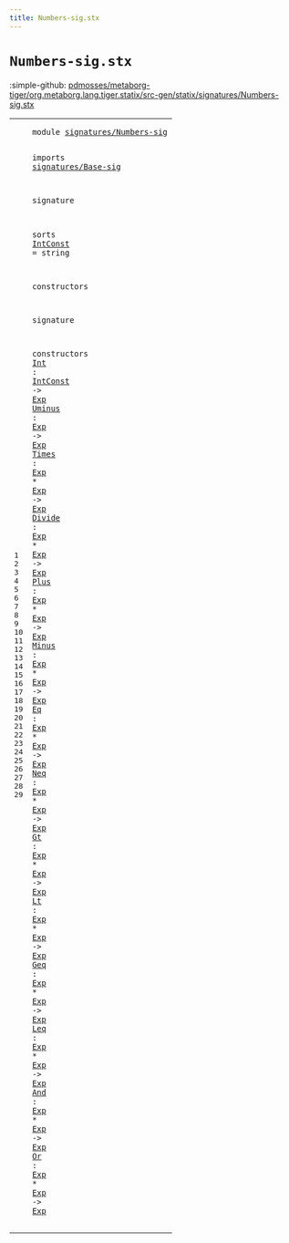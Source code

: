 ```yaml
---
title: Numbers-sig.stx
---
```


# `Numbers-sig.stx`

:simple-github: [pdmosses/metaborg-tiger/org.metaborg.lang.tiger.statix/src-gen/statix/signatures/Numbers-sig.stx]

[pdmosses/metaborg-tiger/org.metaborg.lang.tiger.statix/src-gen/statix/signatures/Numbers-sig.stx]: https://github.com/pdmosses/metaborg-tiger/blob/master/org.metaborg.lang.tiger.statix/src-gen/statix/signatures/Numbers-sig.stx "The source file on GitHub"

<div class="stx"><table class="highlighttable"><tbody><tr><td class="linenos"><div class="linenodiv"><pre><span></span>1
2
3
4
5
6
7
8
9
10
11
12
13
14
15
16
17
18
19
20
21
22
23
24
25
26
27
28
29
</pre></div></td>
<td class="code"><pre><code><span class="keyword">module</span> <a href="../Tiger-sig.stx#signatures/Numbers-sig_221_243" id="signatures/Numbers-sig_7_29" title="Referenced at ../Tiger-sig.stx line 11">signatures/Numbers-sig</a>

<span class="keyword">imports</span>
  <a href="../Base-sig.stx#signatures/Base-sig_7_26" id="signatures/Base-sig_41_60" title="Defined at ../Base-sig.stx line 1">signatures/Base-sig</a>

<span class="keyword">signature</span>

  <span class="keyword">sorts</span>
    <a href="#IntConst_156_164" id="IntConst_85_93" title="Referenced at line 16">IntConst</a> = <span class="keyword">string</span>

  <span class="keyword">constructors</span>

<span class="keyword">signature</span>

  <span class="keyword">constructors</span>
    <a href="../../../../trans/static-semantics.stx#Int_8550_8553" id="Int_150_153" title="Referenced at ../../../../trans/static-semantics.stx line 366">Int</a> : <a href="#IntConst_85_93" id="IntConst_156_164" title="Defined at line 9">IntConst</a> -&gt; <a href="../Base-sig.stx#Exp_68_71" id="Exp_168_171" title="Defined at ../Base-sig.stx line 9">Exp</a>
    <a href="../../../../trans/static-semantics.stx#Uminus_8622_8628" id="Uminus_176_182" title="Referenced at ../../../../trans/static-semantics.stx line 371">Uminus</a> : <a href="../Base-sig.stx#Exp_68_71" id="Exp_185_188" title="Defined at ../Base-sig.stx line 9">Exp</a> -&gt; <a href="../Base-sig.stx#Exp_68_71" id="Exp_192_195" title="Defined at ../Base-sig.stx line 9">Exp</a>
    <a href="../../../../trans/static-semantics.stx#Times_8795_8800" id="Times_200_205" title="Referenced at ../../../../trans/static-semantics.stx line 378">Times</a> : <a href="../Base-sig.stx#Exp_68_71" id="Exp_208_211" title="Defined at ../Base-sig.stx line 9">Exp</a> * <a href="../Base-sig.stx#Exp_68_71" id="Exp_214_217" title="Defined at ../Base-sig.stx line 9">Exp</a> -&gt; <a href="../Base-sig.stx#Exp_68_71" id="Exp_221_224" title="Defined at ../Base-sig.stx line 9">Exp</a>
    <a href="../../../../trans/static-semantics.stx#Divide_8690_8696" id="Divide_229_235" title="Referenced at ../../../../trans/static-semantics.stx line 374">Divide</a> : <a href="../Base-sig.stx#Exp_68_71" id="Exp_238_241" title="Defined at ../Base-sig.stx line 9">Exp</a> * <a href="../Base-sig.stx#Exp_68_71" id="Exp_244_247" title="Defined at ../Base-sig.stx line 9">Exp</a> -&gt; <a href="../Base-sig.stx#Exp_68_71" id="Exp_251_254" title="Defined at ../Base-sig.stx line 9">Exp</a>
    <a href="../../../../trans/static-semantics.stx#Plus_9003_9007" id="Plus_259_263" title="Referenced at ../../../../trans/static-semantics.stx line 386">Plus</a> : <a href="../Base-sig.stx#Exp_68_71" id="Exp_266_269" title="Defined at ../Base-sig.stx line 9">Exp</a> * <a href="../Base-sig.stx#Exp_68_71" id="Exp_272_275" title="Defined at ../Base-sig.stx line 9">Exp</a> -&gt; <a href="../Base-sig.stx#Exp_68_71" id="Exp_279_282" title="Defined at ../Base-sig.stx line 9">Exp</a>
    <a href="../../../../trans/static-semantics.stx#Minus_8899_8904" id="Minus_287_292" title="Referenced at ../../../../trans/static-semantics.stx line 382">Minus</a> : <a href="../Base-sig.stx#Exp_68_71" id="Exp_295_298" title="Defined at ../Base-sig.stx line 9">Exp</a> * <a href="../Base-sig.stx#Exp_68_71" id="Exp_301_304" title="Defined at ../Base-sig.stx line 9">Exp</a> -&gt; <a href="../Base-sig.stx#Exp_68_71" id="Exp_308_311" title="Defined at ../Base-sig.stx line 9">Exp</a>
    <a href="../../../../trans/static-semantics.stx#Eq_9106_9108" id="Eq_316_318" title="Referenced at ../../../../trans/static-semantics.stx line 390">Eq</a> : <a href="../Base-sig.stx#Exp_68_71" id="Exp_321_324" title="Defined at ../Base-sig.stx line 9">Exp</a> * <a href="../Base-sig.stx#Exp_68_71" id="Exp_327_330" title="Defined at ../Base-sig.stx line 9">Exp</a> -&gt; <a href="../Base-sig.stx#Exp_68_71" id="Exp_334_337" title="Defined at ../Base-sig.stx line 9">Exp</a>
    <a href="../../../../trans/static-semantics.stx#Neq_9266_9269" id="Neq_342_345" title="Referenced at ../../../../trans/static-semantics.stx line 396">Neq</a> : <a href="../Base-sig.stx#Exp_68_71" id="Exp_348_351" title="Defined at ../Base-sig.stx line 9">Exp</a> * <a href="../Base-sig.stx#Exp_68_71" id="Exp_354_357" title="Defined at ../Base-sig.stx line 9">Exp</a> -&gt; <a href="../Base-sig.stx#Exp_68_71" id="Exp_361_364" title="Defined at ../Base-sig.stx line 9">Exp</a>
    <a href="../../../../trans/static-semantics.stx#Gt_9428_9430" id="Gt_369_371" title="Referenced at ../../../../trans/static-semantics.stx line 402">Gt</a> : <a href="../Base-sig.stx#Exp_68_71" id="Exp_374_377" title="Defined at ../Base-sig.stx line 9">Exp</a> * <a href="../Base-sig.stx#Exp_68_71" id="Exp_380_383" title="Defined at ../Base-sig.stx line 9">Exp</a> -&gt; <a href="../Base-sig.stx#Exp_68_71" id="Exp_387_390" title="Defined at ../Base-sig.stx line 9">Exp</a>
    <a href="../../../../trans/static-semantics.stx#Lt_9571_9573" id="Lt_395_397" title="Referenced at ../../../../trans/static-semantics.stx line 407">Lt</a> : <a href="../Base-sig.stx#Exp_68_71" id="Exp_400_403" title="Defined at ../Base-sig.stx line 9">Exp</a> * <a href="../Base-sig.stx#Exp_68_71" id="Exp_406_409" title="Defined at ../Base-sig.stx line 9">Exp</a> -&gt; <a href="../Base-sig.stx#Exp_68_71" id="Exp_413_416" title="Defined at ../Base-sig.stx line 9">Exp</a>
    <a href="../../../../trans/static-semantics.stx#Geq_9672_9675" id="Geq_421_424" title="Referenced at ../../../../trans/static-semantics.stx line 411">Geq</a> : <a href="../Base-sig.stx#Exp_68_71" id="Exp_427_430" title="Defined at ../Base-sig.stx line 9">Exp</a> * <a href="../Base-sig.stx#Exp_68_71" id="Exp_433_436" title="Defined at ../Base-sig.stx line 9">Exp</a> -&gt; <a href="../Base-sig.stx#Exp_68_71" id="Exp_440_443" title="Defined at ../Base-sig.stx line 9">Exp</a>
    <a href="../../../../trans/static-semantics.stx#Leq_9774_9777" id="Leq_448_451" title="Referenced at ../../../../trans/static-semantics.stx line 415">Leq</a> : <a href="../Base-sig.stx#Exp_68_71" id="Exp_454_457" title="Defined at ../Base-sig.stx line 9">Exp</a> * <a href="../Base-sig.stx#Exp_68_71" id="Exp_460_463" title="Defined at ../Base-sig.stx line 9">Exp</a> -&gt; <a href="../Base-sig.stx#Exp_68_71" id="Exp_467_470" title="Defined at ../Base-sig.stx line 9">Exp</a>
    <a href="../../../../trans/static-semantics.stx#And_9977_9980" id="And_475_478" title="Referenced at ../../../../trans/static-semantics.stx line 423">And</a> : <a href="../Base-sig.stx#Exp_68_71" id="Exp_481_484" title="Defined at ../Base-sig.stx line 9">Exp</a> * <a href="../Base-sig.stx#Exp_68_71" id="Exp_487_490" title="Defined at ../Base-sig.stx line 9">Exp</a> -&gt; <a href="../Base-sig.stx#Exp_68_71" id="Exp_494_497" title="Defined at ../Base-sig.stx line 9">Exp</a>
    <a href="../../../../trans/static-semantics.stx#Or_9876_9878" id="Or_502_504" title="Referenced at ../../../../trans/static-semantics.stx line 419">Or</a> : <a href="../Base-sig.stx#Exp_68_71" id="Exp_507_510" title="Defined at ../Base-sig.stx line 9">Exp</a> * <a href="../Base-sig.stx#Exp_68_71" id="Exp_513_516" title="Defined at ../Base-sig.stx line 9">Exp</a> -&gt; <a href="../Base-sig.stx#Exp_68_71" id="Exp_520_523" title="Defined at ../Base-sig.stx line 9">Exp</a>
</code></pre></td></tr></tbody></table></div>